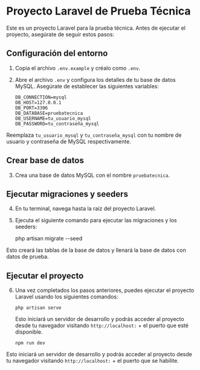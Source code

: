 # Proyecto Laravel de Prueba Técnica

Este es un proyecto Laravel para la prueba técnica. Antes de ejecutar el proyecto, asegúrate de seguir estos pasos:

## Configuración del entorno

1. Copia el archivo `.env.example` y créalo como `.env`.
2. Abre el archivo `.env` y configura los detalles de tu base de datos MySQL. Asegúrate de establecer las siguientes variables:

    ```
    DB_CONNECTION=mysql
    DB_HOST=127.0.0.1
    DB_PORT=3306
    DB_DATABASE=pruebatecnica
    DB_USERNAME=tu_usuario_mysql
    DB_PASSWORD=tu_contraseña_mysql
    ```

Reemplaza `tu_usuario_mysql` y `tu_contraseña_mysql` con tu nombre de usuario y contraseña de MySQL respectivamente.

## Crear base de datos

3. Crea una base de datos MySQL con el nombre `pruebatecnica`.

## Ejecutar migraciones y seeders

4. En tu terminal, navega hasta la raíz del proyecto Laravel.
5. Ejecuta el siguiente comando para ejecutar las migraciones y los seeders:

    php artisan migrate --seed

Esto creará las tablas de la base de datos y llenará la base de datos con datos de prueba.

## Ejecutar el proyecto

6. Una vez completados los pasos anteriores, puedes ejecutar el proyecto Laravel usando los siguientes comandos:

     ```
    php artisan serve
    ```

    Esto iniciará un servidor de desarrollo y podrás acceder al proyecto desde tu navegador visitando `http://localhost:` + el puerto que esté disponible.

    ```
    npm run dev
    ```
        
Esto iniciará un servidor de desarrollo y podrás acceder al proyecto desde tu navegador visitando `http://localhost:` + el puerto que se habilite.
